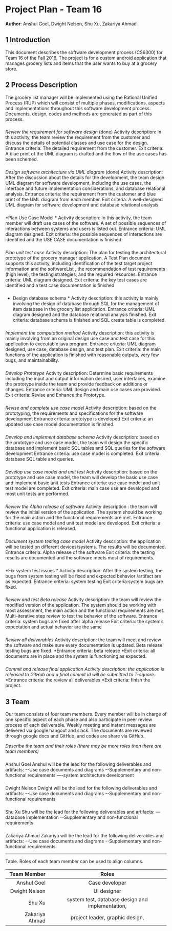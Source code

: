 # Project Plan - Team 16

**Author**: Anshul Goel, Dwight Nelson, Shu Xu, Zakariya Ahmad

## 1 Introduction

This document describes the software development process (CS6300) for Team 16  of the Fall 2016. The project is for a custom android application that manages grocery lists and items that the user wants to buy at a grocery store. 

## 2 Process Description

The grocery list manager will be implemented using the Rational Unified Process (RUP) which will consist of multiple phases, modifications, aspects and implementations throughout this software development process. Documents, design, codes and methods are generated as part of this process. 

###
*Review the requirement for software design* (done)
	Activity description: In this activity, the team review the requirement from the customer and discuss the details of potential classes and use case for the design.
	Entrance criteria: The detailed requirement from the customer.
	Exit criteria: A blue print of the UML diagram is drafted and the flow of the use cases has been schemed.

###
*Design software architecture via UML diagram* (done)
	Activity description: After the discussion about the details for the development, the team design UML diagram for software development, including the use cases, the interface and future implementation considerations, and database relational analysis.
	Entrance criteria: the requirement from the customer and blue print of the UML diagram from each member.
	Exit criteria: A well-designed UML diagram for software development and database relational analysis.

###
*Plan Use Case Model *
	Activity description: In this activity, the team member will draft use cases of the software.  A set of possible sequences of interactions between systems and users is listed out.
	Entrance criteria: UML diagram designed.
	Exit criteria: the possible sequences of interactions are identified and the USE CASE documentation is finished.

###
*Plan unit test case*
	Activity description: The plan for testing the architectural prototype of the grocery manager application. A Test Plan document supports this activity, including identification of the test target project information and the softwareList , the recommendation of test requirements (high level), the testing strategies, and the required resources.
	Entrance criteria: UML diagram designed.
	Exit criteria: the key test cases are identified and a test case documentation is finished

###
* Design database schema *
	Activity description: this activity is mainly involving the design of database through SQL for the management of item database in the grocery list application. 
	Entrance criteria: UML diagram designed and the database relational analysis finished.
	Exit criteria: database schema is finished and SQL create table is completed.

###
*Implement the computation method*
	Activity description: this activity is mainly involving from an original design use case and test case for this application to executable java program. 
	Entrance criteria: UML diagram designed, use case, database design, and test plan.
	Exit criteria: the main functions of the application is finished with reasonable outputs, very few bugs, and maintainability.

###
*Develop Prototype*
	Activity description: Determine basic requirements including the input and output information desired, user interfaces, examine the prototype inside the team and provide feedback on additions or changes.
	Entrance criteria: UML design and main use cases are provided.
	Exit criteria: Revise and Enhance the Prototype.


###
*Revise and complete use case model*
	Activity description: based on the prototyping, the requirements and specifications for the software development 
	Entrance criteria: prototype is developed
	Exit criteria: an updated use case model documentation is finished.

###
*Develop and implement database schema*
	Activity description: based on the prototype and use case model, the team will design the specific database and implement basic SQL tables and SQL queries for the software development
	Entrance criteria: use case model is completed.
	Exit criteria: database SQL table and queries.

###
*Develop use case model and unit test*
Activity description: based on the prototype and use case model, the team will develop the basic use case and implement basic unit tests
	Entrance criteria: use case model and unit test model are completed.
	Exit criteria: main case use are developed and most unit tests are performed.

###
*Review the Alpha release of software*
Activity description : the team will review the initial version of the application. The system should be working for the main action and the functional requirements are met.
Entrance criteria: use case model and unit test model are developed. 
Exit criteria: a functional application is released.

###
*Document system testing case model*
Activity description: the application will be tested on different devices/systems. The results will be documented.
Entrance criteria: Alpha release of the software
Exit criteria: the testing results are documented and the software meets most of requirements.

###
*Fix system test issues *
Activity description: After the system testing, the bugs from system testing will be fixed and expected behavior /artifact are as expected.
Entrance criteria: system testing
Exit criteria:system bugs are fixed.

###
*Review and test Beta release*
Activity description: the team will review the modified version of the application. The system should be working with most assessment, the main action and the functional requirements are met. Multi-iterative step review to test the behavior of the software.
Entrance criteria: system bugs are fixed after alpha release
Exit criteria: the system’s expectation and actual behavior are the same


###
*Review all deliverables*
Activity description: the team will meet and review the software and make sure every documentation is updated. Beta release testing bugs are fixed.
*Entrance criteria: beta release
*Exit criteria: all documents are in place and the system is functioning as expected.


###
*Commit and release final application*
*Activity description: the application is released to GitHub and a final commit id will be submitted to T-square.*
*Entrance criteria: the review all deliverables
*Exit criteria: finish the project.


## 3 Team
Our team consists of four team members. Every member will be in charge of one specific aspect of each phase and also participate in peer review process of each deliverable. Weekly meeting and instant messages are delivered via google hangout and slack. The documents are reviewed through google docs and GitHub, and codes are share via GitHub.

*Describe the team and their roles (there may be more roles than there are team members)*

###
Anshul Goel
Anshul will be the lead for the following deliverables and artifacts:
--Use case documents and diagrams
--Supplementary and non-functional requirements
—-system architecture development


###
Dwight Nelson
Dwight will be the lead for the following deliverables and artifacts:
--Use case documents and diagrams
--Supplementary and non-functional requirements


###
Shu Xu
Shu will be the lead for the following deliverables and artifacts:
—database implementation
--Supplementary and non-functional requirements


###
Zakariya Ahmad
Zakariya will be the lead for the following deliverables and artifacts:
--Use case documents and diagrams
--Supplementary and non-functional requirements



***
Table. Roles of each team member can be used to align columns.

| Team Member   | Roles         |
| -------------: |:-------------------:| 
| Anshul Goel   | Case developer |
| Dwight Nelson | UI designer      |  
| Shu Xu| system test, database design and implementation, |    
| Zakariya Ahmad| project leader, graphic design, |   

